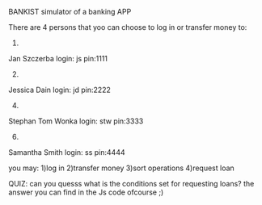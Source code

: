 BANKIST simulator of a banking APP

There are 4 persons that yoo can choose to log in or transfer money to:

1)
Jan Szczerba
login: js
pin:1111

2)
Jessica Dain
login: jd
pin:2222

4)
Stephan Tom Wonka
login: stw
pin:3333

6)
Samantha Smith
login: ss
pin:4444

you may:
1)log in
2)transfer money
3)sort operations
4)request loan

QUIZ:
can you quesss what is the conditions set for requesting loans? 
the answer you can find in the Js code ofcourse ;)
